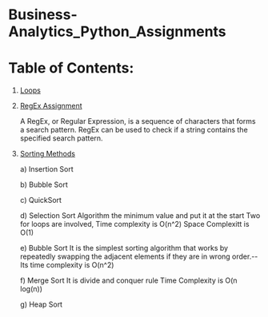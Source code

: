 # Business-Analytics_Python_Assignments
# Table of Contents:
1. [Loops](https://github.com/AnureetKaurTiwana/Business-Analytics_Python_Assignments/blob/main/Python_Assignment1.ipynb)
2. [RegEx Assignment](https://github.com/AnureetKaurTiwana/Business-Analytics_Python_Assignments/blob/main/Assigment17-RegEx.py)

    A RegEx, or Regular Expression, is a sequence of characters that forms a search pattern.
    RegEx can be used to check if a string contains the specified search pattern.
3. [Sorting Methods](https://github.com/AnureetKaurTiwana/Business-Analytics_Python_Assignments/blob/main/BubbleSort-HeapSort-SelectionSort-QuickSort.py)
    
    a) Insertion Sort
    
    b) Bubble Sort
    
    c) QuickSort
    
    d) Selection Sort
       Algorithm the minimum value and put it at the start 
       Two for loops are involved, 
       Time complexity is O(n^2)
       Space Complexitt is O(1)
    
    e) Bubble Sort 
        It is the simplest sorting algorithm that works by repeatedly swapping the adjacent elements if they are in wrong order.--Its time complexity is O(n^2)
    
    f)  Merge Sort 
         It is divide and conquer rule
         Time Complexity is O(n log(n))
    
    g) Heap Sort

       
